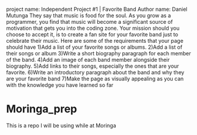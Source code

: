 project name: Independent Project #1 | Favorite Band
Author name: Daniel Mutunga
They say that music is food for the soul. As you grow as a programmer, you find that music will become a significant source of motivation that gets you into the coding zone. Your mission should you choose to accept it, is to create a fan site for your favorite band just to celebrate their music. Here are some of the requirements that your page should have
   1)Add a list of your favorite songs or albums.
   2)Add a list of their songs or album
   3)Write a short biography paragraph for each member of the band.
   4)Add an image of each band member alongside their biography.
   5)Add links to their songs, especially the ones that are your favorite. 
   6)Write an introductory paragraph about the band and why they are your favorite band
   7)Make the page as visually appealing as you can with the knowledge you have learned so far

   


# Moringa_prep
This is a repo I will be using while at Moringa
